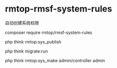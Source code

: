 # rmtop-rmsf-system-rules
自动创建系统权限


composer require  rmtop/rmsf-system-rules


php think rmtop:sys_publish


php think migrate:run


php think rmtop:sys_make admin/controller admin